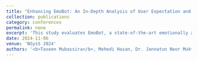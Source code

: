 ```yaml
---
title: "Enhancing EmoBot: An In-Depth Analysis of User Expectation and Satisfaction in An Emotion-Aware Chatbot"
collection: publications
category: conferences
permalink: none
excerpt: 'This study evaluates EmoBot, a state-of-the-art emotionally aware chatbot, by collecting and analyzing user feedback to identify its strengths and weaknesses. We have proposed targeted improvements to enhance EmoBots user experience and offer a framework for assessing emotionally aware chatbots based on user expectations and experiences.'
date: 2024-11-06
venue: 'NSysS 2024'
authors: '<b>Taseen Mubassira</b>, Mehedi Hasan, Dr. Jannatun Noor Mukta, Dr. A. B. M. Alim Al Islam'
---
```

